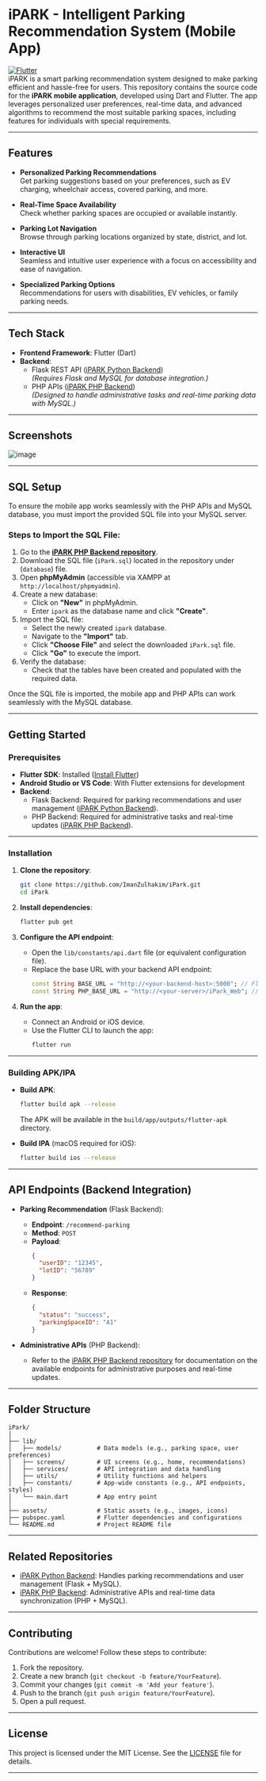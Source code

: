 # iPARK - Intelligent Parking Recommendation System (Mobile App)

[![Flutter](https://img.shields.io/badge/Flutter-Framework-blue)](https://flutter.dev/)  
iPARK is a smart parking recommendation system designed to make parking efficient and hassle-free for users. This repository contains the source code for the **iPARK mobile application**, developed using Dart and Flutter. The app leverages personalized user preferences, real-time data, and advanced algorithms to recommend the most suitable parking spaces, including features for individuals with special requirements.

---

## Features

- **Personalized Parking Recommendations**  
  Get parking suggestions based on your preferences, such as EV charging, wheelchair access, covered parking, and more.

- **Real-Time Space Availability**  
  Check whether parking spaces are occupied or available instantly.

- **Parking Lot Navigation**  
  Browse through parking locations organized by state, district, and lot.

- **Interactive UI**  
  Seamless and intuitive user experience with a focus on accessibility and ease of navigation.

- **Specialized Parking Options**  
  Recommendations for users with disabilities, EV vehicles, or family parking needs.

---

## Tech Stack

- **Frontend Framework**: Flutter (Dart)
- **Backend**: 
  - Flask REST API ([iPARK Python Backend](https://github.com/ImanZulhakim/iParkPythonBackend))  
  *(Requires Flask and MySQL for database integration.)*
  - PHP APIs ([iPARK PHP Backend](https://github.com/ImanZulhakim/iPark_Web))  
  *(Designed to handle administrative tasks and real-time parking data with MySQL.)*

---

## Screenshots

![image](https://github.com/user-attachments/assets/c9131f83-221b-48a4-a7ac-c112e9f3adff)

---

## SQL Setup

To ensure the mobile app works seamlessly with the PHP APIs and MySQL database, you must import the provided SQL file into your MySQL server.

### Steps to Import the SQL File:

1. Go to the **[iPARK PHP Backend repository](https://github.com/ImanZulhakim/iParkPHP)**.
2. Download the SQL file (`iPark.sql`) located in the repository under (`database`) file.
3. Open **phpMyAdmin** (accessible via XAMPP at `http://localhost/phpmyadmin`).
4. Create a new database:
   - Click on **"New"** in phpMyAdmin.
   - Enter `ipark` as the database name and click **"Create"**.
5. Import the SQL file:
   - Select the newly created `ipark` database.
   - Navigate to the **"Import"** tab.
   - Click **"Choose File"** and select the downloaded `iPark.sql` file.
   - Click **"Go"** to execute the import.
6. Verify the database:
   - Check that the tables have been created and populated with the required data.

Once the SQL file is imported, the mobile app and PHP APIs can work seamlessly with the MySQL database.

---

## Getting Started

### Prerequisites

- **Flutter SDK**: Installed ([Install Flutter](https://flutter.dev/docs/get-started/install))
- **Android Studio or VS Code**: With Flutter extensions for development
- **Backend**:
  - Flask Backend: Required for parking recommendations and user management ([iPARK Python Backend](https://github.com/ImanZulhakim/iParkPythonBackend)).
  - PHP Backend: Required for administrative tasks and real-time updates ([iPARK PHP Backend](https://github.com/ImanZulhakim/iPark_Web)).

---

### Installation

1. **Clone the repository**:
   ```bash
   git clone https://github.com/ImanZulhakim/iPark.git
   cd iPark
   ```

2. **Install dependencies**:
   ```bash
   flutter pub get
   ```

3. **Configure the API endpoint**:
   - Open the `lib/constants/api.dart` file (or equivalent configuration file).
   - Replace the base URL with your backend API endpoint:
     ```dart
     const String BASE_URL = "http://<your-backend-host>:5000"; // Flask
     const String PHP_BASE_URL = "http://<your-server>/iPark_Web"; // PHP
     ```

4. **Run the app**:
   - Connect an Android or iOS device.
   - Use the Flutter CLI to launch the app:
     ```bash
     flutter run
     ```

---

### Building APK/IPA

- **Build APK**:
  ```bash
  flutter build apk --release
  ```
  The APK will be available in the `build/app/outputs/flutter-apk` directory.

- **Build IPA** (macOS required for iOS):
  ```bash
  flutter build ios --release
  ```

---

## API Endpoints (Backend Integration)

- **Parking Recommendation** (Flask Backend):
  - **Endpoint**: `/recommend-parking`
  - **Method**: `POST`
  - **Payload**:
    ```json
    {
      "userID": "12345",
      "lotID": "56789"
    }
    ```
  - **Response**:
    ```json
    {
      "status": "success",
      "parkingSpaceID": "A1"
    }
    ```

- **Administrative APIs** (PHP Backend):
  - Refer to the [iPARK PHP Backend repository](https://github.com/ImanZulhakim/iPark_Web) for documentation on the available endpoints for administrative purposes and real-time updates.

---

## Folder Structure

```plaintext
iPark/
│
├── lib/
│   ├── models/          # Data models (e.g., parking space, user preferences)
│   ├── screens/         # UI screens (e.g., home, recommendations)
│   ├── services/        # API integration and data handling
│   ├── utils/           # Utility functions and helpers
│   ├── constants/       # App-wide constants (e.g., API endpoints, styles)
│   └── main.dart        # App entry point
│
├── assets/              # Static assets (e.g., images, icons)
├── pubspec.yaml         # Flutter dependencies and configurations
└── README.md            # Project README file
```

---

## Related Repositories

- [iPARK Python Backend](https://github.com/ImanZulhakim/iParkPythonBackend): Handles parking recommendations and user management (Flask + MySQL).
- [iPARK PHP Backend](https://github.com/ImanZulhakim/iPark_Web): Administrative APIs and real-time data synchronization (PHP + MySQL).

---

## Contributing

Contributions are welcome! Follow these steps to contribute:
1. Fork the repository.
2. Create a new branch (`git checkout -b feature/YourFeature`).
3. Commit your changes (`git commit -m 'Add your feature'`).
4. Push to the branch (`git push origin feature/YourFeature`).
5. Open a pull request.

---

## License

This project is licensed under the MIT License. See the [LICENSE](LICENSE) file for details.

---
